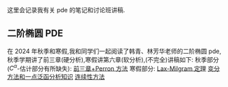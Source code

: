 这里会记录我有关 pde 的笔记和讨论班讲稿.

## 二阶椭圆 PDE

在 2024 年秋季和寒假,我和同学们一起阅读了韩青、林芳华老师的二阶椭圆 pde,秋季学期讲了前三章(硬分析),寒假讲第六章(软分析),(不完全)讲稿如下:
秋季部分($C^\alpha$-估计部分有所缺失):
[前三章+Perron 方法](docs/秋季讨论.pdf)
寒假部分:
[Lax-Milgram 定理](docs/note1.pdf)
[变分方法和一点泛函分析知识](docs/note2.1.pdf)
[连续性方法](docs/note2.2.pdf)
